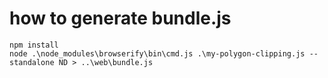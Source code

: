 # how to generate bundle.js 

```
npm install
node .\node_modules\browserify\bin\cmd.js .\my-polygon-clipping.js --standalone ND > ..\web\bundle.js
```